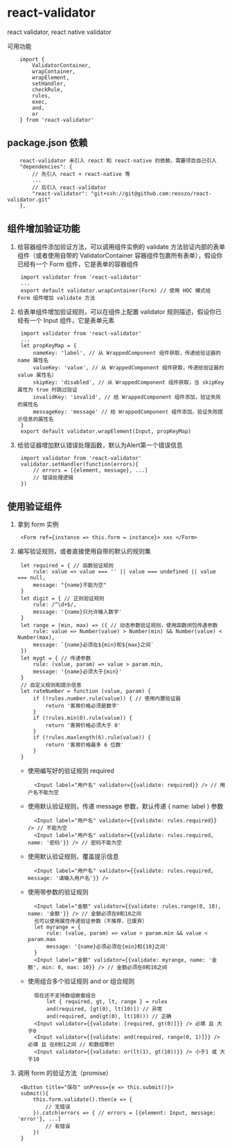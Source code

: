 # react-validator
react validator, react native validator

可用功能

        import {
            ValidatorContainer,
            wrapContainer,
            wrapElement,
            setHandler,
            checkRule,
            rules,
            exec,
            and,
            or
        } from 'react-validator'

## package.json 依赖

        react-validator 未引入 react 和 react-native 的依赖，需要项目自己引入
        "dependencies": {
            // 先引入 react + react-native 等
            ...
            // 后引入 react-validator
            "react-validator": "git+ssh://git@github.com:reoszo/react-validator.git"
        },


## 组件增加验证功能
1. 给容器组件添加验证方法，可以调用组件实例的 validate 方法验证内部的表单组件（或者使用自带的 ValidatorContainer 容器组件包裹所有表单），假设你已经有一个 Form 组件，它是表单的容器组件

        import validator from 'react-validator'
        ...
        export default validator.wrapContainer(Form) // 使用 HOC 模式给 Form 组件增加 validate 方法

2. 给表单组件增加验证规则，可以在组件上配置 validator 规则描述，假设你已经有一个 Input 组件，它是表单元素

        import validator from 'react-validator'
        ...
        let propKeyMap = {
            nameKey: 'label', // 从 WrappedComponent 组件获取，传递给验证器的 name 属性名
            valueKey: 'value', // 从 WrappedComponent 组件获取，传递给验证器的 value 属性名）
            skipKey: 'disabled', // 从 WrappedComponent 组件获取，当 skipKey 属性为 true 时跳过验证
            invalidKey: 'invalid', // 给 WrappedComponent 组件添加，验证失败的属性名
            messageKey: 'message' // 给 WrappedComponent 组件添加，验证失败提示信息的属性名
        }
        export default validator.wrapElement(Input, propKeyMap)

3. 给验证器增加默认错误处理函数，默认为Alert第一个错误信息

        import validator from 'react-validator'
        validator.setHandler(function(errors){
            // errors = [{element, message}, ...]
            // 错误处理逻辑
        })

## 使用验证组件

1. 拿到 form 实例

        <Form ref={instance => this.form = instance}> xxx </Form>

2. 编写验证规则，或者直接使用自带的默认的规则集

        let required = { // 函数验证规则
            rule: value => value === '' || value === undefined || value === null,
            message: "{name}不能为空"
        }
        let digit = { // 正则验证规则
            rule: /^\d+$/,
            message: '{name}只允许输入数字'
        }
        let range = (min, max) => ({ // 动态参数验证规则，使用函数闭包传递参数
            rule: value => Number(value) > Number(min) && Number(value) < Number(max),
            message: `{name}必须在${min}和${max}之间`
        })
        let mygt = { // 传递参数
            rule: (value, param) => value > param.min,
            message: '{name}必须大于{min}'
        }
        // 自定义规则和提示信息
        let rateNumber = function (value, param) {
            if (!rules.number.rule(value)) { // 使用内置验证器
                return '客房价格必须是数字'
            }
            if (!rules.min(0).rule(value)) {
                return '客房价格必须大于 0'
            }
            if (!rules.maxlength(6).rule(value)) {
                return '客房价格最多 6 位数'
            }
        }

    * 使用编写好的验证规则 required

            <Input label="用户名" validator={{validate: required}} /> // 用户名不能为空

    * 使用默认验证规则，传递 message 参数，默认传递 { name: label } 参数

            <Input label="用户名" validator={{validate: rules.required}} /> // 不能为空
            <Input label="用户名" validator={{validate: rules.required, name: '密码'}} /> // 密码不能为空

    * 使用默认验证规则，覆盖提示信息

            <Input label="用户名" validator={{validate: rules.required, message: '请输入用户名'}} />

    * 使用带参数的验证规则

            <Input label="金额" validator={{validate: rules.range(0, 10), name: '金额'}} /> // 金额必须在0和10之间
            也可以使用属性传递验证参数（不推荐，已废弃）
            let myrange = {
                rule: (value, param) => value > param.min && value < param.max
                message: '{name}必须必须在{min}和{10}之间'
            }
            <Input label="金额" validator={{validate: myrange, name: '金额', min: 0, max: 10}} /> // 金额必须在0和10之间

    * 使用组合多个验证规则 and or 组合规则

            现在还不支持数组嵌套组合
                let { required, gt, lt, range } = rules
                and(required, [gt(0), lt(10)]) // 异常
                and(required, and(gt(0), lt(10))) // 正确
            <Input validator={{validate: [required, gt(0)]}} /> 必填 且 大于0
            <Input validator={{validate: and(required, range(0, 1)]}} />  必填 且 在0到1之间 // 和数组等价
            <Input validator={{validate: or(lt(1), gt(10))}} /> 小于1 或 大于10

3. 调用 form 的验证方法（promise）

        <Button title="保存" onPress={e => this.submit()}>
        submit(){
            this.form.validate().then(e => {
                // 无错误
            }).catch(errors => { // errors = [{element: Input, message: 'error'}, ...]
                // 有错误
            })
        }
